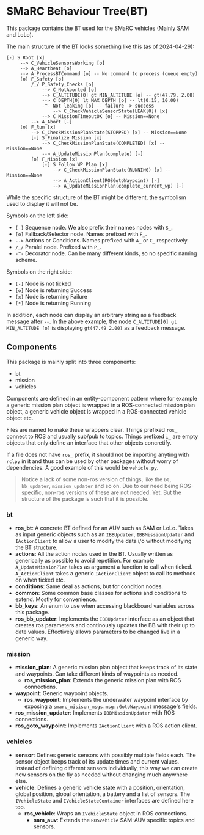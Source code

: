 # SMaRC Behaviour Tree(BT)

This package contains the BT used for the SMaRC vehicles (Mainly SAM and LoLo).

The main structure of the BT looks something like this (as of 2024-04-29): 
```
[-] S_Root [x]
     --> C_VehicleSensorsWorking [o]
     --> A_Heartbeat [o]
     --> A_ProcessBTCommand [o] -- No command to process (queue empty)
     [o] F_Safety [o]
         /_/ P_Safety_Checks [o]
             --> C_NotAborted [o]
             --> C_ALTITUDE[0] gt MIN_ALTITUDE [o] -- gt(47.79, 2.00)
             --> C_DEPTH[0] lt MAX_DEPTH [o] -- lt(0.15, 10.00)
             -^- Not leaking [o] -- failure -> success
                 --> C_CheckVehicleSensorState(LEAK[0]) [x]
             --> C_MissionTimeoutOK [o] -- Mission==None
         --> A_Abort [-]
     [o] F_Run [x]
         --> C_CheckMissionPlanState(STOPPED) [x] -- Mission==None
         [-] S_Finalize_Mission [x]
             --> C_CheckMissionPlanState(COMPLETED) [x] -- Mission==None
             --> A_UpdateMissionPlan(complete) [-]
         [o] F_Mission [x]
             [-] S_Follow_WP_Plan [x]
                 --> C_CheckMissionPlanState(RUNNING) [x] -- Mission==None
                 --> A_ActionClient(ROSGotoWaypoint) [-]
                 --> A_UpdateMissionPlan(complete_current_wp) [-]
```
While the specific structure of the BT might be different, the symbolism used to display it will not be.

Symbols on the left side:
- `[-]` Sequence node. We also prefix their names  nodes with `S_`. 
- `[o]` Fallback/Selector node. Names prefixed with `F_`.
- `-->` Actions or Conditions. Names prefixed with `A_` or `C_` respectively.
- `/_/` Paralel node. Prefixed with `P_`.
- `-^-` Decorator node. Can be many different kinds, so no specific naming scheme.

Symbols on the right side:
- `[-]` Node is not ticked
- `[o]` Node is returning Success
- `[x]` Node is returning Failure
- `[*]` Node is returning Running

In addition, each node can display an arbitrary string as a feedback message after  `--`. In the above example, the node `C_ALTITUDE[0] gt MIN_ALTITUDE [o]` is displaying `gt(47.49 2.00)` as a feedback message.

## Components
This package is mainly split into three components:
- bt
- mission
- vehicles

Components are defined in an entity-component pattern where for example a generic mission plan object is wrapped in a ROS-connected mission plan object, a generic vehicle object is wrapped in a ROS-connected vehicle object etc. 

Files are named to make these wrappers clear. Things prefixed `ros_` connect to ROS and usually sub/pub to topics. Things prefixed `i_` are empty objects that only define an interface that other objects concretify.

If a file does not have `ros_` prefix, it should not be importing anyting with `rclpy` in it and thus can be used by other packages without worry of dependencies.
A good example of this would be `vehicle.py`.


> Notice a lack of some non-ros version of things, like the `bt`, `bb_updater`, `mission_updater` and so on. Due to our need being ROS-specific, non-ros versions of these are not needed. Yet. But the structure of the package is such that it is possible.

### bt
- **ros_bt**: A concrete BT defined for an AUV such as SAM or LoLo. Takes as input generic objects such as an `IBBUpdater`, `IBBMissionUpdater` and `IActionClient` to allow a user to modify the data i/o without modifying the BT structure.
- **actions**:
All the action nodes used in the BT. Usually written as generically as possible to avoid repetition. For example `A_UpdateMissionPlan` takes as argument a function to call when ticked. `A_ActionClient` takes a generic `IActionClient` object to call its methods on when ticked etc.
- **conditions**: Same deal as actions, but for condition nodes.
- **common**: Some common base classes for actions and conditions to extend. Mostly for convenience.
- **bb_keys**: An enum to use when accessing blackboard variables across this package.
- **ros_bb_updater**: Implements the `IBBUpdater` interface as an object that creates ros parameters and continously updates the BB with their up to date values. Effectively allows parameters to be changed live in a generic way.


### mission
- **mission_plan**: A generic mission plan object that keeps track of its state and waypoints. Can take different kinds of waypoints as needed.
  - **ros_mission_plan**: Extends the generic mission plan with ROS connections.
- **waypoint**: Generic waypoint objects. 
  - **ros_waypoint**: Implements the underwater waypoint interface by exposing a `smarc_misison_msgs.msg::GotoWaypoint` message's fields.
- **ros_mission_updater**: Implements `IBBMissionUpdater` with ROS connections. 
- **ros_goto_waypoint**: Implements `IActionClient` with a ROS action client.

### vehicles
- **sensor**: Defines generic sensors with possibly multiple fields each. The sensor object keeps track of its update times and current values. Instead of defining different sensors individually, this way we can create new sensors on the fly as needed without changing much anywhere else.
- **vehicle**: Defines a generic vehicle state with a position, orientation, global position, global orientation, a battery and a list of sensors. The `IVehicleState` and `IVehicleStateContainer` interfaces are defined here too.
  - **ros_vehicle**: Wraps an `IVehicleState` object in ROS connections. 
    - **sam_auv**: Extends the `ROSVehicle` SAM-AUV specific topics and sensors.